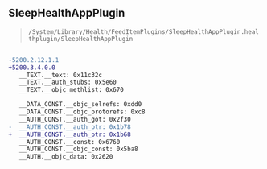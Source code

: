 ## SleepHealthAppPlugin

> `/System/Library/Health/FeedItemPlugins/SleepHealthAppPlugin.healthplugin/SleepHealthAppPlugin`

```diff

-5200.2.12.1.1
+5200.3.4.0.0
   __TEXT.__text: 0x11c32c
   __TEXT.__auth_stubs: 0x5e60
   __TEXT.__objc_methlist: 0x670

   __DATA_CONST.__objc_selrefs: 0xdd0
   __DATA_CONST.__objc_protorefs: 0xc8
   __AUTH_CONST.__auth_got: 0x2f30
-  __AUTH_CONST.__auth_ptr: 0x1b78
+  __AUTH_CONST.__auth_ptr: 0x1b68
   __AUTH_CONST.__const: 0x6760
   __AUTH_CONST.__objc_const: 0x5ba8
   __AUTH.__objc_data: 0x2620

```
